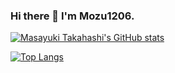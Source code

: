 ### Hi there 👋 I'm Mozu1206.

[![Masayuki Takahashi's GitHub stats](https://github-readme-stats.vercel.app/api?username=Mozu1206&theme=vue-dark&show_icons=true)](https://github.com/Mozu1206/github-readme-stats)

[![Top Langs](https://github-readme-stats.vercel.app/api/top-langs/?username=Mozu1206&theme=vue-dark&show_icons=true&layout=compact)](https://github.com/Mozu1206/github-readme-stats)

<!--
**Mozu1206/Mozu1206** is a ✨ _special_ ✨ repository because its `README.md` (this file) appears on your GitHub profile.

Here are some ideas to get you started:

- 🔭 I’m currently working on ...
- 🌱 I’m currently learning ...
- 👯 I’m looking to collaborate on ...
- 🤔 I’m looking for help with ...
- 💬 Ask me about ...
- 📫 How to reach me: ...
- 😄 Pronouns: ...
- ⚡ Fun fact: ...
-->
